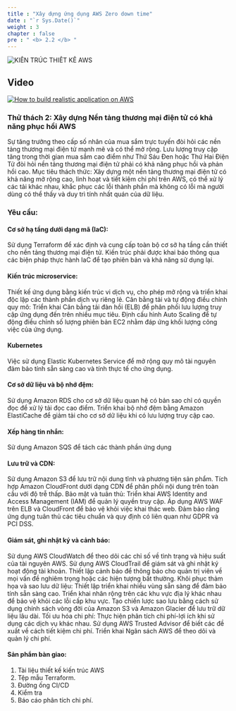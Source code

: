 ```yaml
---
title : "Xây dựng ứng dụng AWS Zero down time"
date : "`r Sys.Date()`"
weight : 3
chapter : false
pre : " <b> 2.2 </b> "
---
```


![KIẾN TRÚC THIẾT KẾ AWS](/aws-stutdy-group-workshop/images/2.2/HA_AWS_DESIGN.png?featherlight=false&width=100pc)

## Video
[![How to build realistic application on AWS](/aws-stutdy-group-workshop/images/2.2/1.png)](https://youtu.be/xBy9F5qLOYA "Everything Is AWESOME")


### Thử thách 2: Xây dựng Nền tảng thương mại điện tử có khả năng phục hồi AWS

Sự tăng trưởng theo cấp số nhân của mua sắm trực tuyến đòi hỏi các nền tảng thương mại điện tử mạnh mẽ và có thể mở rộng. Lưu lượng truy cập tăng trong thời gian mua sắm cao điểm như Thứ Sáu Đen hoặc Thứ Hai Điện Tử đòi hỏi nền tảng thương mại điện tử phải có khả năng phục hồi và phản hồi cao. Mục tiêu thách thức: Xây dựng một nền tảng thương mại điện tử có khả năng mở rộng cao, linh hoạt và tiết kiệm chi phí trên AWS, có thể xử lý các tải khác nhau, khắc phục các lỗi thành phần mà không có lỗi mà người dùng có thể thấy và duy trì tính nhất quán của dữ liệu.

### Yêu cầu:

#### Cơ sở hạ tầng dưới dạng mã (IaC):
Sử dụng Terraform để xác định và cung cấp toàn bộ cơ sở hạ tầng cần thiết cho nền tảng thương mại điện tử. Kiến trúc phải được khai báo thông qua các biện pháp thực hành IaC để tạo phiên bản và khả năng sử dụng lại.
#### Kiến trúc microservice:
Thiết kế ứng dụng bằng kiến trúc vi dịch vụ, cho phép mở rộng và triển khai độc lập các thành phần dịch vụ riêng lẻ.
Cân bằng tải và tự động điều chỉnh quy mô: Triển khai Cân bằng tải đàn hồi (ELB) để phân phối lưu lượng truy cập ứng dụng đến trên nhiều mục tiêu. Định cấu hình Auto Scaling để tự động điều chỉnh số lượng phiên bản EC2 nhằm đáp ứng khối lượng công việc của ứng dụng.
#### Kubernetes
Việc sử dụng Elastic Kubernetes Service để mở rộng quy mô tài nguyên đảm bảo tính sẵn sàng cao và tính thực tế cho ứng dụng.

#### Cơ sở dữ liệu và bộ nhớ đệm:

Sử dụng Amazon RDS cho cơ sở dữ liệu quan hệ có bản sao chỉ có quyền đọc để xử lý tải đọc cao điểm. Triển khai bộ nhớ đệm bằng Amazon ElastiCache để giảm tải cho cơ sở dữ liệu khi có lưu lượng truy cập cao.
#### Xếp hàng tin nhắn:
Sử dụng Amazon SQS để tách các thành phần ứng dụng
#### Lưu trữ và CDN:
Sử dụng Amazon S3 để lưu trữ nội dung tĩnh và phương tiện sản phẩm. Tích hợp Amazon CloudFront dưới dạng CDN để phân phối nội dung trên toàn cầu với độ trễ thấp. Bảo mật và tuân thủ: Triển khai AWS Identity and Access Management (IAM) để quản lý quyền truy cập. Áp dụng AWS WAF trên ELB và CloudFront để bảo vệ khỏi việc khai thác web. Đảm bảo rằng ứng dụng tuân thủ các tiêu chuẩn và quy định có liên quan như GDPR và PCI DSS.

#### Giám sát, ghi nhật ký và cảnh báo:
Sử dụng AWS CloudWatch để theo dõi các chỉ số về tình trạng và hiệu suất của tài nguyên AWS. Sử dụng AWS CloudTrail để giám sát và ghi nhật ký hoạt động tài khoản. Thiết lập cảnh báo để thông báo cho quản trị viên về mọi vấn đề nghiêm trọng hoặc các hiện tượng bất thường. Khôi phục thảm họa và sao lưu dữ liệu: Thiết lập triển khai nhiều vùng sẵn sàng để đảm bảo tính sẵn sàng cao. Triển khai nhân rộng trên các khu vực địa lý khác nhau để bảo vệ khỏi các lỗi cấp khu vực. Tạo chiến lược sao lưu bằng cách sử dụng chính sách vòng đời của Amazon S3 và Amazon Glacier để lưu trữ dữ liệu lâu dài. Tối ưu hóa chi phí: Thực hiện phân tích chi phí-lợi ích khi sử dụng các dịch vụ khác nhau. Sử dụng AWS Trusted Advisor để biết các đề xuất về cách tiết kiệm chi phí. Triển khai Ngân sách AWS để theo dõi và quản lý chi phí.

#### Sản phẩm bàn giao:

1. Tài liệu thiết kế kiến trúc AWS
2. Tệp mẫu Terraform.
3. Đường ống CI/CD
4. Kiểm tra
5. Báo cáo phân tích chi phí.